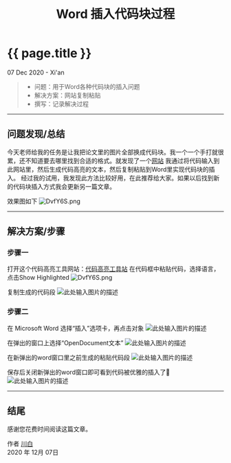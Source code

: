 ﻿---
layout: mypost
title: Word 插入代码块过程
---

{{ page.title }}
================
<p class="meta">07 Dec 2020 - Xi'an </p>


> * 问题：用于Word各种代码块的插入问题
> * 解决方案：网站复制粘贴
> * 撰写：记录解决过程

------
## 问题发现/总结
今天老师给我的任务是让我把论文里的图片全部换成代码块。我一个一个手打就很累，还不知道要去哪里找到合适的格式。就发现了一个[网站](http://www.planetb.ca/syntax-highlight-word)
我通过将代码输入到此网站里，然后生成代码高亮的文本，然后复制粘贴到Word里实现代码块的插入。
经过我的试用，我发现此方法比较好用，在此推荐给大家。如果以后找到新的代码块插入方式我会更新另一篇文章。

效果图如下
![DvfY6S.png](https://s3.ax1x.com/2020/12/07/DvfY6S.png)

------
## 解决方案/步骤

### 步骤一
打开这个代码高亮工具网站：[代码高亮工具站](http://www.planetb.ca/syntax-highlight-word)
在代码框中粘贴代码，选择语言，点击Show Highlighted
![DvfY6S.png](https://s3.ax1x.com/2020/12/07/DvfGSf.md.png)


复制生成的代码段
![此处输入图片的描述][1]
### 步骤二
在 Microsoft Word 选择“插入”选项卡，再点击对象
![此处输入图片的描述][2]

在弹出的窗口上选择“OpenDocument文本”
![此处输入图片的描述][3]

在新弹出的word窗口里之前生成的粘贴代码段
![此处输入图片的描述][4]

保存后关闭新弹出的word窗口即可看到代码被优雅的插入了🤭
![此处输入图片的描述][5]

------

## 结尾
感谢您花费时间阅读这篇文章。

作者 [川白](https://deoncn.top)     
2020 年 12月 07日    

[^LaTeX]: 支持 **LaTeX** 编辑显示支持，例如：$\sum_{i=1}^n a_i=0$， 访问 [MathJax][7] 参考更多使用方法。

[^code]: 代码高亮功能支持包括 Java, Python, JavaScript 在内的，**四十一**种主流编程语言。


  [1]: https://s3.ax1x.com/2020/12/07/Dvf3fP.md.png
  [2]: https://s3.ax1x.com/2020/12/07/DvhucT.md.png
  [3]: https://s3.ax1x.com/2020/12/07/DvflFI.png
  [4]: https://s3.ax1x.com/2020/12/07/Dvf1Yt.md.png
  [5]: https://s3.ax1x.com/2020/12/07/DvfJl8.md.png
  [6]: http://weibo.com/ghosert
  [7]: http://meta.math.stackexchange.com/questions/5020/mathjax-basic-tutorial-and-quick-reference